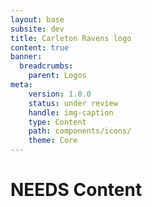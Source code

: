 ```yaml
---
layout: base
subsite: dev
title: Carleton Ravens logo
content: true
banner:
  breadcrumbs:
    parent: Logos
meta:
    version: 1.0.0
    status: under review
    handle: img-caption
    type: Content
    path: components/icons/
    theme: Core
---
```

# NEEDS Content
